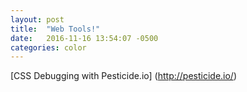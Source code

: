 ```yaml
---
layout: post
title:  "Web Tools!"
date:   2016-11-16 13:54:07 -0500
categories: color
---
```



[CSS Debugging with Pesticide.io] (http://pesticide.io/)